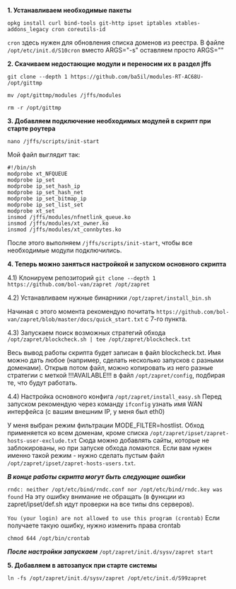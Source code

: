 **1. Устанавливаем необходимые пакеты**

`opkg install curl bind-tools git-http ipset iptables xtables-addons_legacy cron coreutils-id ` 

`cron` здесь нужен для обновления списка доменов из реестра. В файле `/opt/etc/init.d/S10cron` вместо ARGS="-s" оставляем просто ARGS=""

**2. Скачиваем недостающие модули и переносим их в раздел jffs**

`git clone --depth 1 https://github.com/ba5il/modules-RT-AC68U- /opt/gittmp`

`mv /opt/gittmp/modules /jffs/modules`

`rm -r /opt/gittmp`

**3. Добавляем подключение необходимых модулей в скрипт при старте роутера**

`nano /jffs/scripts/init-start`

Мой файл выглядит так:
```
#!/bin/sh
modprobe xt_NFQUEUE
modprobe ip_set
modprobe ip_set_hash_ip
modprobe ip_set_hash_net
modprobe ip_set_bitmap_ip
modprobe ip_set_list_set
modprobe xt_set
insmod /jffs/modules/nfnetlink_queue.ko
insmod /jffs/modules/xt_owner.ko
insmod /jffs/modules/xt_connbytes.ko
```
После этого выполняем `/jffs/scripts/init-start`, чтобы все необходимые модули подключились.

**4. Теперь можно заняться настройкой и запуском основного скрипта**

4.1) Клонируем репозиторий `git clone --depth 1 https://github.com/bol-van/zapret /opt/zapret`

4.2) Устанавливаем нужные бинарники  `/opt/zapret/install_bin.sh`

  Начиная с этого момента рекомендую почитать `https://github.com/bol-van/zapret/blob/master/docs/quick_start.txt` с 7-го пункта.

4.3) Запускаем поиск возможных стратегий обхода `/opt/zapret/blockcheck.sh | tee /opt/zapret/blockcheck.txt`

  Весь вывод работы скрипта будет записан в файл blockcheck.txt. Имя можно дать любое (например, сделать несколько запусков с разными доменами). Открыв потом файл, можно копировать из него разные стратегии с меткой !!!AVAILABLE!!! в файл `/opt/zapret/config`, подбирая те, что будут работать.

4.4) Настройка основного конфига `/opt/zapret/install_easy.sh` Перед запуском рекомендую через команду `ifconfig` узнать имя WAN интерфейса (с вашим внешним IP, у меня был eth0)

   У меня выбран режим фильтрации MODE_FILTER=hostlist. Обход применяется ко всем доменам, кроме списка `/opt/zapret/ipset/zapret-hosts-user-exclude.txt` Сюда можно добавлять сайты, которые не заблокированы, но при запуске обхода ломаются.
  Если вам нужен именно такой режим - нужно сделать пустым файл `/opt/zapret/ipset/zapret-hosts-users.txt`.
  
  ***В конце работы скрипта могут быть следующие ошибки***

  `rndc: neither /opt/etc/bind/rndc.conf nor /opt/etc/bind/rndc.key was found` На эту ошибку внимание не обращать (в функции из zapret/ipset/def.sh идут проверки на все типы dns серверов).

  `You (your login) are not allowed to use this program (crontab)` Если получаете такую ошибку, нужно изменить права crontab

  `chmod 644 /opt/bin/crontab`

***После настройки запускаем*** `/opt/zapret/init.d/sysv/zapret start`

**5. Добавляем в автозапуск при старте системы**

`ln -fs /opt/zapret/init.d/sysv/zapret /opt/etc/init.d/S99zapret`

